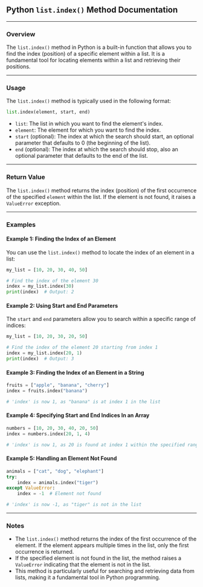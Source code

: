 ## **Python `list.index()` Method Documentation**

---

### **Overview**

The `list.index()` method in Python is a built-in function that allows you to find the index (position) of a specific element within a list. It is a fundamental tool for locating elements within a list and retrieving their positions.

---

### **Usage**

The `list.index()` method is typically used in the following format:

```python
list.index(element, start, end)
```

- `list`: The list in which you want to find the element's index.
- `element`: The element for which you want to find the index.
- `start` (optional): The index at which the search should start, an optional parameter that defaults to 0 (the beginning of the list).
- `end` (optional): The index at which the search should stop, also an optional parameter that defaults to the end of the list.

---

### **Return Value**

The `list.index()` method returns the index (position) of the first occurrence of the specified `element` within the list. If the element is not found, it raises a `ValueError` exception.

---

### **Examples**

#### Example 1: Finding the Index of an Element

You can use the `list.index()` method to locate the index of an element in a list:

```python
my_list = [10, 20, 30, 40, 50]

# Find the index of the element 30
index = my_list.index(30)
print(index)  # Output: 2
```

#### Example 2: Using Start and End Parameters

The `start` and `end` parameters allow you to search within a specific range of indices:

```python
my_list = [10, 20, 30, 20, 50]

# Find the index of the element 20 starting from index 1
index = my_list.index(20, 1)
print(index)  # Output: 3
```

#### **Example 3: Finding the Index of an Element in a String**

```python
fruits = ["apple", "banana", "cherry"]
index = fruits.index("banana")

# 'index' is now 1, as "banana" is at index 1 in the list
```

#### **Example 4: Specifying Start and End Indices In an Array**

```python
numbers = [10, 20, 30, 40, 20, 50]
index = numbers.index(20, 1, 4)

# 'index' is now 1, as 20 is found at index 1 within the specified range [1, 4)
```

#### **Example 5: Handling an Element Not Found**

```python
animals = ["cat", "dog", "elephant"]
try:
    index = animals.index("tiger")
except ValueError:
    index = -1  # Element not found

# 'index' is now -1, as "tiger" is not in the list
```

---

### **Notes**

- The `list.index()` method returns the index of the first occurrence of the element. If the element appears multiple times in the list, only the first occurrence is returned.
- If the specified element is not found in the list, the method raises a `ValueError` indicating that the element is not in the list.
- This method is particularly useful for searching and retrieving data from lists, making it a fundamental tool in Python programming.
